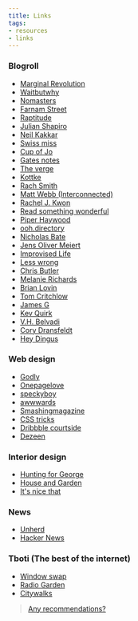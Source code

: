```yaml
---
title: Links
tags: 
- resources
- links
---
```

<h3 id="blogroll">Blogroll</h3>
<ul>
 	<li><a href="https://marginalrevolution.com/" target="_blank" rel="noopener">Marginal Revolution</a></li>
 	<li><a href="https://waitbutwhy.com/" target="_blank" rel="noopener">Waitbutwhy</a></li>
 	<li><a href="https://nomasters.io/" target="_blank" rel="noopener"> Nomasters</a></li>
 	<li><a href="https://fs.blog/" target="_blank" rel="noopener">Farnam Street</a></li>
 	<li><a href="https://www.raptitude.com/" target="_blank" rel="noopener">Raptitude</a></li>
 	<li><a href="https://www.julian.com/" target="_blank" rel="noopener">Julian Shapiro</a></li>
 	<li><a href="https://neilkakkar.com/" target="_blank" rel="noopener">Neil Kakkar</a></li>
 	<li><a href="https://www.swiss-miss.com/" target="_blank" rel="noopener">Swiss miss</a></li>
 	<li><a href="https://cupofjo.com/" target="_blank" rel="noopener">Cup of Jo</a></li>
 	<li><a href="https://www.gatesnotes.com/" target="_blank" rel="noopener">Gates notes</a></li>
 	<li><a href="https://www.theverge.com/" target="_blank" rel="noopener">The verge</a></li>
 	<li><a href="https://kottke.org/" target="_blank" rel="noopener">Kottke</a></li>
 	<li><a href="https://rachsmith.com/" target="_blank" rel="noopener">Rach Smith</a></li>
 	<li><a href="https://interconnected.org/" target="_blank" rel="noopener">Matt Webb (Interconnected)</a></li>
 	<li><a href="https://kwon.nyc/" target="_blank" rel="noopener">Rachel J. Kwon</a></li>
 	<li><a href="https://readsomethingwonderful.com/" target="_blank" rel="noopener">Read something wonderful</a></li>
 	<li><a href="https://piperhaywood.com/" target="_blank" rel="noopener">Piper Haywood</a></li>
 	<li><a href="https://ooh.directory/" target="_blank" rel="noopener">ooh.directory</a></li>
 	<li><a href="https://nicholasbate.typepad.com/" target="_blank" rel="noopener">Nicholas Bate</a></li>
 	<li><a href="https://meiert.com/en/" target="_blank" rel="noopener">Jens Oliver Meiert</a></li>
 	<li><a href="https://improvisedlife.com/" target="_blank" rel="noopener">Improvised Life</a></li>
 	<li><a href="https://www.lesswrong.com/" target="_blank" rel="noopener">Less wrong</a></li>
 	<li><a href="https://www.chrbutler.com/" target="_blank" rel="noopener">Chris Butler</a></li>
 	<li><a href="https://www.melanie-richards.com/" target="_blank" rel="noopener">Melanie Richards</a></li>
 	<li><a href="https://brianlovin.com/" target="_blank" rel="noopener">Brian Lovin</a></li>
 	<li><a href="https://tomcritchlow.com/" target="_blank" rel="noopener">Tom Critchlow</a></li>
 	<li><a href="https://jamesg.blog/" target="_blank" rel="noopener">James G</a></li>
 	<li><a href="https://kevquirk.com/" target="_blank" rel="noopener">Kev Quirk</a></li>
<li><a href="https://vhbelvadi.com/" target="_blank" rel="noopener">V.H. Belvadi</a></li>
<li><a href="https://coryd.dev/" target="_blank" rel="noopener">Cory Dransfeldt</a></li>
<li><a href="https://heydingus.net/" target="_blank" rel="noopener">Hey Dingus</a></li>
</ul>
<h3 id="webdesign">Web design</h3>
<ul>
 	<li><a href="https://godly.website/" target="_blank" rel="noopener">Godly</a></li>
 	<li><a href="https://onepagelove.com/" target="_blank" rel="noopener">Onepagelove</a></li>
 	<li><a href="https://speckyboy.com/" target="_blank" rel="noopener">speckyboy</a></li>
 	<li><a href="https://www.awwwards.com/blog/" target="_blank" rel="noopener">awwwards</a></li>
 	<li><a href="https://www.smashingmagazine.com/" target="_blank" rel="noopener">Smashingmagazine</a></li>
 	<li><a href="https://css-tricks.com/" target="_blank" rel="noopener">CSS tricks</a></li>
 	<li><a href="https://dribbble.com/stories" target="_blank" rel="noopener">Dribbble courtside</a></li>
 	<li><a href="https://www.dezeen.com/" target="_blank" rel="noopener">Dezeen</a></li>
</ul>
<h3 id="interior">Interior design</h3>
<ul>
 	<li><a href="https://www.huntingforgeorge.com/" target="_blank" rel="noopener">Hunting for George</a></li>
 	<li><a href="https://www.houseandgarden.co.uk/" target="_blank" rel="noopener">House and Garden</a></li>
 	<li><a href="https://www.itsnicethat.com/" target="_blank" rel="noopener">It's nice that</a></li>
</ul>
<h3 id="news">News</h3>
<ul>
 	<li><a href="https://unherd.com/" target="_blank" rel="noopener">Unherd</a></li>
 	<li><a href="https://news.ycombinator.com/" target="_blank" rel="noopener">Hacker News</a></li>
</ul>
<h3 id="tboti">Tboti (The best of the internet)</h3>
<ul>
 	<li><a href="https://www.window-swap.com/" target="_blank" rel="noopener">Window swap</a></li>
 	<li><a href="https://radio.garden/" target="_blank" rel="noopener">Radio Garden</a></li>
 	<li><a href="https://citywalks.live/">Citywalks</a></li>
</ul>
<blockquote><a href="mailto:rodrigoturner.carlos@gmail.com">Any recommendations?</a></blockquote>
